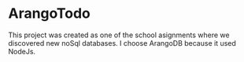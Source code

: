 # ArangoTodo

This project was created as one of the school asignments where we discovered new noSql databases. I choose ArangoDB because it used NodeJs.
